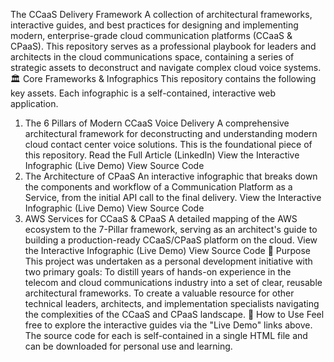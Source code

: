 The CCaaS Delivery Framework
A collection of architectural frameworks, interactive guides, and best practices for designing and implementing modern, enterprise-grade cloud communication platforms (CCaaS & CPaaS).
This repository serves as a professional playbook for leaders and architects in the cloud communications space, containing a series of strategic assets to deconstruct and navigate complex cloud voice systems.
🏛️ Core Frameworks & Infographics
This repository contains the following key assets. Each infographic is a self-contained, interactive web application.
1. The 6 Pillars of Modern CCaaS Voice Delivery
A comprehensive architectural framework for deconstructing and understanding modern cloud contact center voice solutions. This is the foundational piece of this repository.
Read the Full Article (LinkedIn)
View the Interactive Infographic (Live Demo)
View Source Code
2. The Architecture of CPaaS
An interactive infographic that breaks down the components and workflow of a Communication Platform as a Service, from the initial API call to the final delivery.
View the Interactive Infographic (Live Demo)
View Source Code
3. AWS Services for CCaaS & CPaaS
A detailed mapping of the AWS ecosystem to the 7-Pillar framework, serving as an architect's guide to building a production-ready CCaaS/CPaaS platform on the cloud.
View the Interactive Infographic (Live Demo)
View Source Code
🎯 Purpose
This project was undertaken as a personal development initiative with two primary goals:
To distill years of hands-on experience in the telecom and cloud communications industry into a set of clear, reusable architectural frameworks.
To create a valuable resource for other technical leaders, architects, and implementation specialists navigating the complexities of the CCaaS and CPaaS landscape.
🚀 How to Use
Feel free to explore the interactive guides via the "Live Demo" links above. The source code for each is self-contained in a single HTML file and can be downloaded for personal use and learning.
